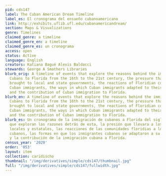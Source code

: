 ```yaml
---
pid: cds147
label: The Cuban American Dream Timeline
label_es: El cronograma del ensueño cubanoamericano
link: http://exhibits.uflib.ufl.edu/cubanamericandream/
section: Maps & Visualizations
genre: Timelines
claimed_genre: a timeline
claimed_genre_en: a timeline
claimed_genre_es: un cronograma
access: open
status: Active
language: English
creators: Katiana Bagué Alexis Baldacci
stewards: George A Smathers Libraries
blurb_orig: A timeline of events that explore the reasons behind the immigration of
  Cubans to Florida from the 16th to the 21st century, the pressure that such immigration
  brought to local and state governments, the reactions of Floridian communities to
  Cuban immigrants, the ways in which Cuban immigrants adapted to their new reality,
  and the contribution of Cuban immigration to Florida.
blurb_en: A timeline of events that explore the reasons behind the immigration of
  Cubans to Florida from the 16th to the 21st century, the pressure that such immigration
  brought to local and state governments, the reactions of Floridian communities to
  Cuban immigrants, the ways in which Cuban immigrants adapted to their new reality,
  and the contribution of Cuban immigration to Florida.
blurb_es: Un cronograma de la inmigración de cubanos a Florida del siglo XVI al XXI,
  que exploran las razones detrás de esta, la presión que llevara a los gobiernos
  locales y estatales, las reacciones de las comunidades floridias a los inmigrantes
  cubanos, las formas en que los inmigrantes cubanos se adaptaron a su nueva realidad,
  y la contribución de la inmigración cubana a Florida.
census_year: '2020'
order: '053'
layout: item
collection: caridischo
thumbnail: "/img/derivatives/simple/cds147/thumbnail.jpg"
full: "/img/derivatives/simple/cds147/fullwidth.jpg"
---
```

